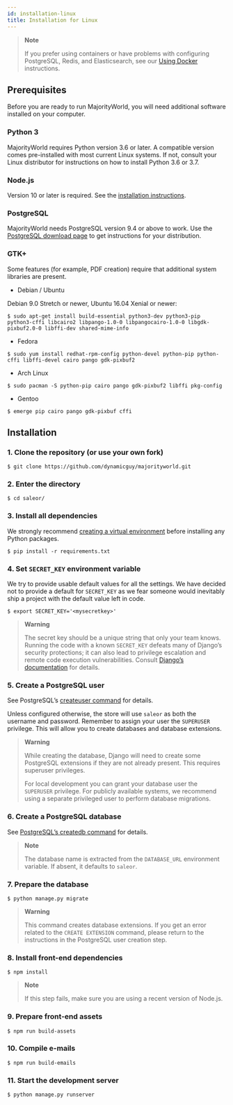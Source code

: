 ```yaml
---
id: installation-linux
title: Installation for Linux
---
```


> **Note**
> 
> If you prefer using containers or have problems with configuring PostgreSQL, Redis, and Elasticsearch, see our [Using Docker](getting-started/docker.md) instructions.


## Prerequisites 

Before you are ready to run MajorityWorld, you will need additional software installed on your computer.


### Python 3

MajorityWorld requires Python version 3.6 or later. A compatible version comes pre-installed with most current Linux systems. If not, consult your Linux distributor for instructions on how to install Python 3.6 or 3.7.


### Node.js

Version 10 or later is required. See the [installation instructions](https://nodejs.org/en/download/package-manager/).


### PostgreSQL

MajorityWorld needs PostgreSQL version 9.4 or above to work. Use the [PostgreSQL download page](https://www.postgresql.org/download/) to get instructions for your distribution.


### GTK+

Some features (for example, PDF creation) require that additional system libraries are present.


* Debian / Ubuntu

Debian 9.0 Stretch or newer, Ubuntu 16.04 Xenial or newer:

```console
$ sudo apt-get install build-essential python3-dev python3-pip python3-cffi libcairo2 libpango-1.0-0 libpangocairo-1.0-0 libgdk-pixbuf2.0-0 libffi-dev shared-mime-info
```


* Fedora

```console
$ sudo yum install redhat-rpm-config python-devel python-pip python-cffi libffi-devel cairo pango gdk-pixbuf2
```


* Arch Linux

```console
$ sudo pacman -S python-pip cairo pango gdk-pixbuf2 libffi pkg-config
```


* Gentoo

```console
$ emerge pip cairo pango gdk-pixbuf cffi
```


## Installation


### 1. Clone the repository (or use your own fork)

```console
$ git clone https://github.com/dynamicguy/majorityworld.git
```

### 2. Enter the directory

```console
$ cd saleor/
```


### 3. Install all dependencies

We strongly recommend [creating a virtual environment](https://docs.python.org/3/tutorial/venv.html) before installing any Python packages.

```console
$ pip install -r requirements.txt
```


### 4. Set `SECRET_KEY` environment variable

We try to provide usable default values for all the settings. We have decided not to provide a default for `SECRET_KEY` as we fear someone would inevitably ship a project with the default value left in code.

```console
$ export SECRET_KEY='<mysecretkey>'
```

> **Warning**
>
> The secret key should be a unique string that only your team knows. Running the code with a known `SECRET_KEY` defeats many of Django’s security protections; it can also lead to privilege escalation and remote code execution vulnerabilities. Consult [Django’s documentation](https://docs.djangoproject.com/en/1.11/ref/settings/#secret-key) for details.


### 5. Create a PostgreSQL user

See PostgreSQL’s [createuser command](https://www.postgresql.org/docs/current/static/app-createuser.html) for details.

Unless configured otherwise, the store will use `saleor` as both the username and password. Remember to assign your user the `SUPERUSER` privilege. This will allow you to create databases and database extensions.

> **Warning**
>
> While creating the database, Django will need to create some PostgreSQL extensions if they are not already present. This requires superuser privileges.
>
> For local development you can grant your database user the `SUPERUSER` privilege. For publicly available systems, we recommend using a separate privileged user to perform database migrations.


### 6. Create a PostgreSQL database

See [PostgreSQL’s createdb command](https://www.postgresql.org/docs/current/static/app-createdb.html) for details.

> **Note**
>
> The database name is extracted from the `DATABASE_URL` environment variable. If absent, it defaults to `saleor`.


### 7. Prepare the database

```console
$ python manage.py migrate
```

> **Warning**
>
> This command creates database extensions. If you get an error related to the `CREATE EXTENSION` command, please return to the instructions in the PostgreSQL user creation step.


### 8. Install front-end dependencies

```console
$ npm install
```

> **Note**
>
> If this step fails, make sure you are using a recent version of Node.js.

### 9. Prepare front-end assets

```console
$ npm run build-assets
```


### 10. Compile e-mails

```console
$ npm run build-emails
```


### 11. Start the development server

```console
$ python manage.py runserver
```